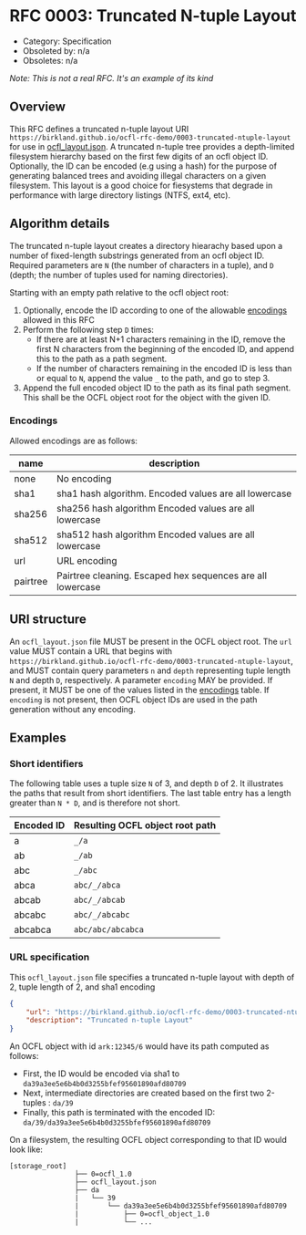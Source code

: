 # RFC 0003: Truncated N-tuple Layout

* Category: Specification
* Obsoleted by: n/a
* Obsoletes: n/a

*Note:  This is not a real RFC.  It's an example of its kind*

## Overview

This RFC defines a truncated n-tuple layout URI `https://birkland.github.io/ocfl-rfc-demo/0003-truncated-ntuple-layout` for use in [ocfl_layout.json](https://ocfl.io/draft/spec/#root-structure).  A truncated n-tuple tree provides a depth-limited filesystem hierarchy based on the first few digits of an ocfl object ID.  Optionally, the ID can be encoded (e.g using a hash) for the purpose of generating balanced trees and avoiding illegal characters on a given filesystem.  This layout is a good choice for fiesystems that degrade in performance with large directory listings (NTFS, ext4, etc).

## Algorithm details

The truncated n-tuple layout creates a directory hiearachy based upon a number of fixed-length substrings generated from an ocfl object ID.  Required parameters are `N`
(the number of characters in a tuple), and `D` (depth; the number of tuples used for naming directories).  

Starting with an empty path relative to the ocfl object root:

1. Optionally, encode the ID according to one of the allowable [encodings](#Encodings) allowed in this RFC
2. Perform the following step `D` times:
   * If there are at least N+1 characters remaining in the ID, remove the first N characters from the beginning of the encoded ID, and append this to the path as a path segment.
   * If the number of characters remaining in the encoded ID is less than or equal to `N`, append the value `_` to the path, and go to step 3.
3. Append the full encoded object ID to the path as its final path segment.  This shall be the OCFL object root for the object with the given ID.

### Encodings

Allowed encodings are as follows:

| name     | description           |
| -------- | --------------------- |
| none     | No encoding           |
| sha1     | sha1 hash algorithm.  Encoded values are all lowercase   |
| sha256   | sha256 hash algorithm Encoded values are all lowercase   |
| sha512   | sha512 hash algorithm Encoded values are all lowercase   |
| url      | URL encoding          |
| pairtree | Pairtree cleaning. Escaped hex sequences are all lowercase   |

## URI structure

An `ocfl_layout.json` file MUST be present in the OCFL object root.  The `url` value MUST contain a URL that begins with `https://birkland.github.io/ocfl-rfc-demo/0003-truncated-ntuple-layout`, and MUST contain query parameters `n` and `depth` representing tuple length `N` and depth `D`, respectively.  A parameter `encoding` MAY be provided.
If present, it MUST be one of the values listed in the [encodings](#Encodings) table.  If `encoding` is not present, then OCFL object IDs are used in the path generation without
any encoding.

## Examples

### Short identifiers

The following table uses a tuple size `N` of 3, and depth `D` of 2.  It illustrates the paths that result from short identifiers.  The last table entry has a length greater than `N * D`, and is therefore not short.

| Encoded ID | Resulting OCFL object root path |
| ---------- | --------------------------------|
| a          | `_/a`                           |
| ab         | `_/ab`                          |
| abc        | `_/abc`                         |
| abca       | `abc/_/abca`                    |
| abcab      | `abc/_/abcab`                   |
| abcabc     | `abc/_/abcabc`                  |
| abcabca    | `abc/abc/abcabca`               |

### URL specification

This `ocfl_layout.json` file specifies a truncated n-tuple layout with depth of 2, tuple length of 2, and sha1 encoding

```json
{
    "url": "https://birkland.github.io/ocfl-rfc-demo/0003-truncated-ntuple-layout?n=2&depth=2&encoding=sha1",
    "description": "Truncated n-tuple Layout"
}
```

An OCFL object with id `ark:12345/6` would have its path computed as follows:

* First, the ID would be encoded via sha1 to `da39a3ee5e6b4b0d3255bfef95601890afd80709`
* Next, intermediate directories are created based on the first two 2-tuples :  `da/39`
* Finally, this path is terminated with the encoded ID: `da/39/da39a3ee5e6b4b0d3255bfef95601890afd80709`

On a filesystem, the resulting OCFL object corresponding to that ID would look like:

```plaintext
[storage_root]
                ├── 0=ocfl_1.0
                ├── ocfl_layout.json
                ├── da
                |   └── 39
                |       └── da39a3ee5e6b4b0d3255bfef95601890afd80709
                |           ├── 0=ocfl_object_1.0
                |           └── ...
```
